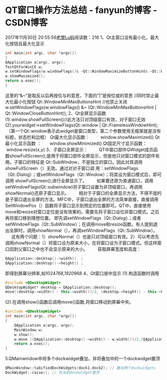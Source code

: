 # QT窗口操作方法总结 - fanyun的博客 - CSDN博客
2017年11月30日 20:55:56[老樊Lu码](https://me.csdn.net/fanyun_01)阅读数：216
1、Qt主窗口没有最小化，最大化按钮且最大化显示 
```cpp
int main(int argc, char *argv[]) 
{ 
QApplication a(argc, argv); 
TestQtForWinCE w; 
w.setWindowFlags(w.windowFlags()& ~Qt::WindowMaximizeButtonHint& ~Qt::WindowMinimizeButtonHint); 
w.showMaximized(); 
return a.exec(); 
}
```
这里的“&~”是取反以后再按位与的意思，下面的“|”是按位或的意思
//同时禁止最大化最小化按钮
Qt::WindowMinMaxButtonsHint
//也禁止关闭
w.setWindowFlags(w.windowFlags() &~ (Qt::WindowMinMaxButtonsHint | Qt::WindowCloseButtonHint));
2、Qt全屏显示函数        
(1).window.showFullScreen()//此方法只对顶级窗口有效，对子窗口无效
(2).yourwidget->setWindowFlags(Qt::window | Qt::FramelessWindowHint); 
   （第一个Qt::window表示此widget是窗口类型，第二个参数使用无框架就是没有标题，状态栏和边框）
Qt最大化显示函数：         window.showMaximized()
Qt最小化显示函数 ：       window.showMinimized()
Qt固定尺寸显示函数：         window.resize(x,y)
3、子窗口全屏显示：
        QT中窗口部件QWidget成员函数showFullScreen();是用于将窗口部件全屏显示，但是他只对窗口模式的部件有用。子窗口的特征是 Qt::SubWindow，不是独立的窗口。因此对其调用showFullScreen（）无效。通过对对子窗口调 用：setWindowFlags（Qt::Dialog）；或setWindowFlags（Qt::Window）；将其设为窗口模式后，即可调用 showFullScreen();进行全屏显示了。
       如果要还原为普通窗口，调用setWindowFlags(Qt::subwindow)将子窗口设置为非顶级窗口，再调用showNormal()还原子窗口显示。
       相对于子窗口的全屏显示方法，不得不提的是子窗口退出全屏的方法。MFC中，子窗口退出全屏的方法简单直接，直接调用SetWindowPos（）函数将子窗口显示到预定的位置即可。QT中，直接使用move和resize对窗口定位是没有效果的。需要先将子窗口设位非窗口模式。之后再将窗口移到理想位置。 即先调setWindowFlags（Qt::Dialog）；或者setWindowFlags（Qt::SubWindow）；在调用move和resize函数。有人提到退出全屏时，调用showNormal（），再调setWindowFlags（Qt::SubWindow）。
       这有两个问题：1）showNormal（）也是只对顶级窗口有效。2）可以考虑先调用showNormal（）将窗口设为原来大小，在将窗口设为子窗口模式。但这样窗口回到父窗口之中也不会显示原来的大小。
       获取屏幕宽度和高度：
```cpp
QApplication::desktop()->width()  ;
QApplication::desktop()->height() ;
```
即得到屏幕分辨率,如1024*768,1920*968
4、Qt窗口居中显示
(1).构造函数时调用
```cpp
#include <QDesktopWidget>
QDesktopWidget* desktop = QApplication::desktop(); 
move((desktop->width() - this->width())/2, (desktop->height() - this->height())/2);
```
(2).在调用show()函数后调用move()函数,将窗口移动到屏幕中央。
```cpp
#include <QDesktopWidget>
int main(int argc, char *argv[])
{
    QApplication a(argc, argv);
    MainWindow w;
    w.show();
    w.move ((QApplication::desktop()->width() - w.width())/2,(QApplication::desktop()->height() - w.height())/2);
    return a.exec();
}
```
5.QMainwindow中将多个dockwidget叠加，并将叠加中的一个dockwidget置顶
```cpp
QMainWindow::tabifiedDockWidgets(dock1,dock2); // 叠加两个dockwidgets  
DockWidget::raise(); // 将当前dockwidget置顶
```
